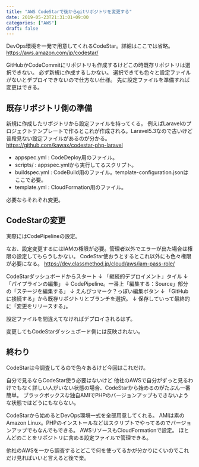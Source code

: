 ```yaml
---
title: "AWS CodeStarで後からgitリポジトリを変更する"
date: 2019-05-23T21:31:01+09:00
categories: ["AWS"]
draft: false
---
```


DevOps環境を一発で用意してくれるCodeStar。詳細はここでは省略。
https://aws.amazon.com/jp/codestar/

GitHubかCodeCommitにリポジトリも作成するけどこの時既存リポジトリは選択できない。
必ず新規に作成するしかない。
選択できても色々と設定ファイルがないとデプロイできないので仕方ない仕様。
先に設定ファイルを準備すれば変更はできる。

## 既存リポジトリ側の準備
新規に作成したリポジトリから設定ファイルを持ってくる。
例えばLaravelのプロジェクトテンプレートで作るとこれが作成される。Laravel5.3なので古いけど普段見ない設定ファイルがあるのが分かる。
https://github.com/kawax/codestar-php-laravel

- appspec.yml : CodeDeploy用のファイル。
- scripts/ : appspec.ymlから実行してるスクリプト。
- buildspec.yml : CodeBuild用のファイル。template-configuration.jsonはここで必要。
- template.yml : CloudFormation用のファイル。

必要ならそれぞれ変更。

## CodeStarの変更
実際にはCodePipelineの設定。

なお、設定変更するにはIAMの権限が必要。管理者以外でエラーが出た場合は権限の設定してもらうしかない。
CodeStar使おうとするとこれ以外にも色々権限が必要になる。
https://dev.classmethod.jp/cloud/aws/iam-pass-role/

CodeStarダッシュボードからスタート
↓
「継続的デプロイメント」タイル
↓
「パイプラインの編集」
↓
CodePipeline。一番上「編集する：Source」部分の「ステージを編集する」
↓
えんぴつマーク？っぽい編集ボタン
↓
「GitHubに接続する」から既存リポジトリとブランチを選択。
↓
保存していって最終的に「変更をリリースする」。

設定ファイルを間違えてなければデプロイされるはず。

変更してもCodeStarダッシュボード側には反映されない。

## 終わり
CodeStarは今調査してるので色々あるけど今回はこれだけ。

自分で見るならCodeStar使う必要はないけど
他社のAWSで自分がずっと見るわけでもなく詳しい人がいない状態の場合、CodeStarから始めるのがたぶん一番簡単。
ブラックボックスな独自AMIでPHPのバージョンアップもできないような状態ではどうにもならない。

CodeStarから始めるとDevOps環境一式を全部用意してくれる。
AMIは素のAmazon Linux。PHPのインストールなどはスクリプトでやってるのでバージョンアップでもなんでもできる。
AWSリソースもCloudFormationで設定。
ほとんどのことをリポジトリに含める設定ファイルで管理できる。

他社のAWSを一から調査するとどこで何を使ってるかが分かりにくいのでこれだけ見ればいいと言えると後で楽。